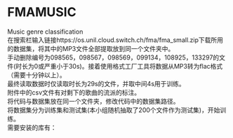 # FMAMUSIC  
Music genre classification  
在搜索栏输入链接https://os.unil.cloud.switch.ch/fma/fma_small.zip下载所用的数据集，将其中的MP3文件全部提取放到同一个文件夹中。  
手动删除编号为098565，098567，098569，099134，108925，133297的文件(时长为0或严重小于30s)。接着使用格式工厂工具将数据从MP3转为flac格式（需要十分钟以上）。  
最终读取数据时仅读取时长为29s的文件，并取中间4s用于训练。  
附件中的csv文件有对剩下的歌曲的流派的标注。  
将代码与数据集放在同一个文件夹，修改代码中的数据集路径。  
将数据集分为训练集和测试集(本小组随机抽取了200个文件作为测试集)，开始训练。  
需要安装的库有：  
